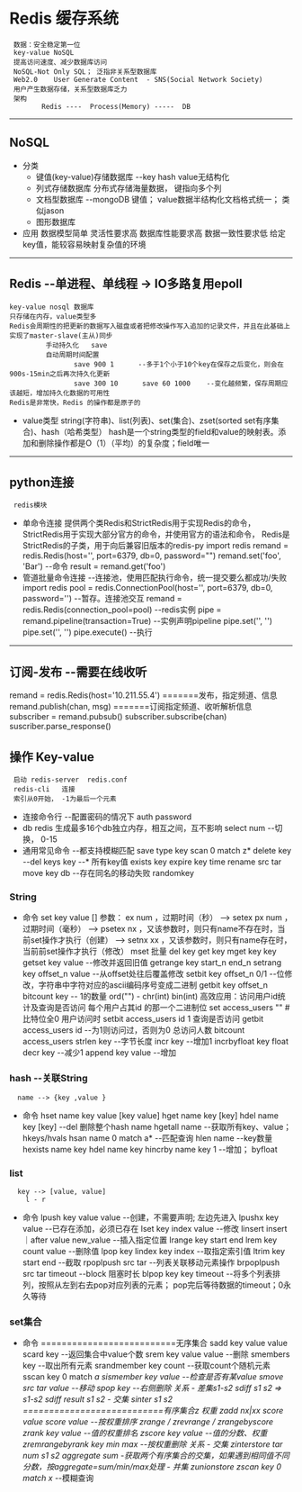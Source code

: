 # Redis 缓存系统
	 数据：安全稳定第一位
	 key-value NoSQL
	 提高访问速度、减少数据库访问
	 NoSQL-Not Only SQL； 泛指非关系型数据库
	 Web2.0    User Generate Content  - SNS(Social Network Society)
	 用户产生数据存储，关系型数据库乏力
	 架构
			Redis ----  Process(Memory) -----  DB
----
## NoSQL
- 分类
	- 键值(key-value)存储数据库    --key hash
		 value无结构化
	- 列式存储数据库
		 分布式存储海量数据， 键指向多个列
	- 文档型数据库    --mongoDB
		 键值； value数据半结构化文档格式统一； 类似jason
	- 图形数据库
- 应用
	  数据模型简单
	 灵活性要求高
	 数据库性能要求高
	 数据一致性要求低
	 给定key值，能较容易映射复杂值的环境
----
## Redis    --单进程、单线程 -> IO多路复用epoll
	key-value nosql 数据库
	只存储在内存，value类型多
	Redis会周期性的把更新的数据写入磁盘或者把修改操作写入追加的记录文件，并且在此基础上实现了master-slave(主从)同步
			 手动持久化   save
			 自动周期时间配置
					save 900 1      --多于1个小于10个key在保存之后变化，则会在900s-15min之后再次持久化更新
					save 300 10      save 60 1000    --变化越频繁，保存周期应该越短，增加持久化数据的可用性
	Redis是非常快，Redis 的操作都是原子的
- value类型
	 string(字符串)、list(列表)、set(集合)、zset(sorted set有序集合)、hash（哈希类型）
				 hash是一个string类型的field和value的映射表。添加和删除操作都是O（1）（平均）的复杂度；field唯一
----
## python连接
	 redis模块
- 单命令连接
	 提供两个类Redis和StrictRedis用于实现Redis的命令，StrictRedis用于实现大部分官方的命令，并使用官方的语法和命令，
	 Redis是StrictRedis的子类，用于向后兼容旧版本的redis-py
import redis
remand = redis.Redis(host='', port=6379, db=0, password="")
remand.set('foo', 'Bar')     --命令
result = remand.get('foo')
- 管道批量命令连接    --连接池，使用匹配执行命令，统一提交要么都成功/失败
import redis
pool = redis.ConnectionPool(host='', port=6379, db=0, password='')    --暂存。连接池交互
remand = redis.Redis(connection_pool=pool)      --redis实例
pipe = remand.pipeline(transaction=True)          --实例声明pipeline
pipe.set('', '')
pipe.set('', '')
pipe.execute()              --执行
----
## 订阅-发布    --需要在线收听
remand = redis.Redis(host='10.211.55.4')
=======发布，指定频道、信息
remand.publish(chan, msg)
=======订阅指定频道、收听解析信息
subscriber = remand.pubsub()
subscriber.subscribe(chan)
suscriber.parse_response()

## 操作 Key-value
	 启动 redis-server  redis.conf
	 redis-cli   连接
	 索引从0开始， -1为最后一个元素
- 连接命令行       --配置密码的情况下
	 auth password
- db
	 redis 生成最多16个db独立内存，相互之间，互不影响
	 select num    --切换， 0-15
- 通用常见命令    --都支持模糊匹配
	 save
	 type key
	 scan 0 match z*
	 delete key     --del
	 keys key    --*  所有key值
	 exists key
	 expire key time
	 rename src tar
	 move key db    --存在同名的移动失败
	 randomkey
### String
- 命令
	 set key value []
			 参数：
			 ex num ，过期时间（秒）    --> setex
			 px num ，过期时间（毫秒）   --> psetex
			 nx ，又该参数时，则只有name不存在时，当前set操作才执行（创建） --> setnx
			 xx ，又该参数时，则只有name存在时，当前前set操作才执行（修改）
	 mset  批量
	 del key
	 get key
	 mget key key
	 getset key value      --修改并返回旧值
	 getrange key start_n end_n
	 setrang key offset_n value    --从offset处往后覆盖修改
	 setbit key offset_n 0/1     --位修改，字符串中字符对应的ascii编码序号变成二进制
	 getbit key offset_n
	 bitcount key                -- 1的数量
			  ord("") - chr(int)
			  bin(int)
			  高效应用：访问用户id统计及查询是否访问      每个用户占其id 的那一个二进制位
						  set access_users ""     # 比特位全0
						  用户访问时  setbit access_users id 1
								查询是否访问      getbit access_users id        --为1则访问过，否则为0
								总访问人数        bitcount access_users
	 strlen key    --字节长度
	 incr key     --增加1
	 incrbyfloat key float
	 decr key     --减少1
	 append key value   --增加
### hash     --关联String
	  name --> {key ,value }
- 命令
	 hset name key value [key value]
	 hget name key [key]
	 hdel name key [key]      --del 删除整个hash name
	 hgetall name     --获取所有key、value； hkeys/hvals
	 hsan name 0 match a*    --匹配查询
	 hlen name       --key数量
	 hexists name key
	 hdel name key
	 hincrby name key 1     --增加； byfloat
### list
	  key --> [value, value]
	 	l - r
- 命令
	 lpush key value value    --创建，不需要声明; 左边先进入
	 lpushx key value       --已存在添加，必须已存在
	 lset key index value     --修改
	 linsert insert｜after value new_value      --插入指定位置
	 lrange key start end
	 lrem key count value   --删除值
	 lpop key
	 lindex key index    --取指定索引值
	 ltrim key start end    --截取
	 rpoplpush src tar     --列表关联移动元素操作
	 brpoplpush src tar timeout   --block 阻塞时长
	 blpop key key timeout    --将多个列表排列，按照从左到右去pop对应列表的元素； pop完后等待数据的timeout；0永久等待
### set集合

- 命令
	==========================无序集合
	 sadd key value value
	 scard key    --返回集合中value个数
	 srem key value value   --删除
	 smembers key    --取出所有元素
	 srandmember key count    --获取count个随机元素
	 sscan key 0 match *a
	 sismember key value   --检查是否有某value
	 smove src tar value    --移动
	 spop key     --右侧删除
	 关系
		- 差集s1-s2
			  sdiff s1 s2   => s1-s2
			  sdiff result s1 s2
		- 交集
			 sinter s1 s2
	===========================有序集合z  权重
	 zadd nx|xx score value score value      --按权重排序
	 zrange / zrevrange / zrangebyscore
	 zrank key value    --值的权重排名
	 zscore key value    --值的分数、权重
	 zremrangebyrank key min max     --按权重删除
	 关系
		- 交集
			 zinterstore tar num s1 s2 aggregate sum -获取两个有序集合的交集，如果遇到相同值不同分数，按aggregate=sum/min/max处理
		- 并集
			 zunionstore
	 zscan key 0 match x*     --模糊查询
